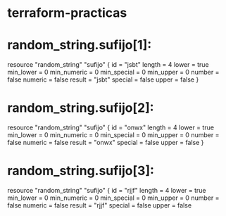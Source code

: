 # terraform-practicas


# random_string.sufijo[1]:

resource "random_string" "sufijo" {
    id          = "jsbt"
    length      = 4
    lower       = true
    min_lower   = 0
    min_numeric = 0
    min_special = 0
    min_upper   = 0
    number      = false
    numeric     = false
    result      = "jsbt"
    special     = false
    upper       = false
}

# random_string.sufijo[2]:

resource "random_string" "sufijo" {
    id          = "onwx"
    length      = 4
    lower       = true
    min_lower   = 0
    min_numeric = 0
    min_special = 0
    min_upper   = 0
    number      = false
    numeric     = false
    result      = "onwx"
    special     = false
    upper       = false
}

# random_string.sufijo[3]:

resource "random_string" "sufijo" {
    id          = "rjjf"
    length      = 4
    lower       = true
    min_lower   = 0
    min_numeric = 0
    min_special = 0
    min_upper   = 0
    number      = false
    numeric     = false
    result      = "rjjf"
    special     = false
    upper       = false
